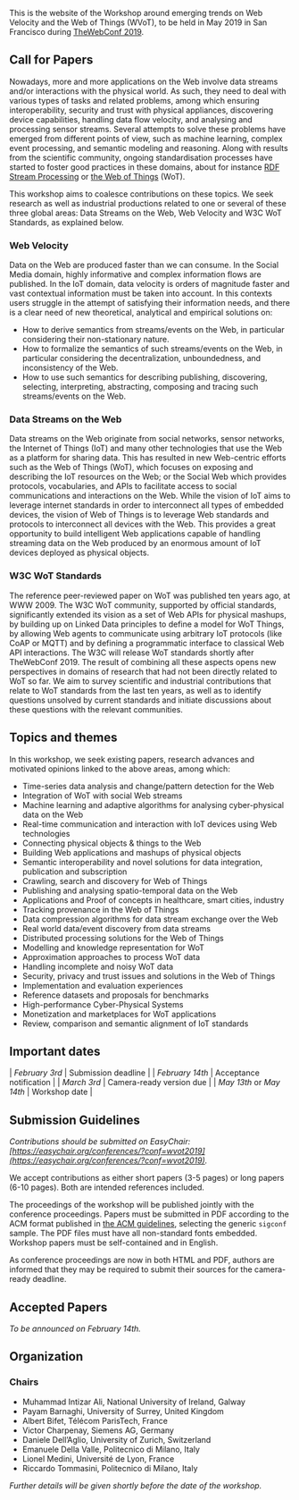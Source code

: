 This is the website of the Workshop around emerging trends on Web Velocity and
the Web of Things (WVoT), to be held in May 2019 in San Francisco during
[TheWebConf 2019](https://www2019.thewebconf.org/).

## Call for Papers

Nowadays, more and more applications on the Web involve data streams and/or
interactions with the physical world. As such, they need to deal with various
types of tasks and related problems, among which ensuring interoperability,
security and trust with physical appliances, discovering device capabilities,
handling data flow velocity, and analysing and processing sensor streams.
Several attempts to solve these problems have emerged from different points of
view, such as machine learning, complex event processing, and semantic modeling
and reasoning. Along with results from the scientific community, ongoing
standardisation processes have started to foster good practices in these
domains, about for instance
[RDF Stream Processing](https://www.w3.org/community/rsp/) or
[the Web of Things](https://www.w3.org/WoT/WG/) (WoT).

This workshop aims to coalesce contributions on these topics. We seek research
as well as industrial productions related to one or several of these three
global areas: Data Streams on the Web, Web Velocity and W3C WoT Standards, as
explained below.

### Web Velocity

Data on the Web are produced faster than we can consume. In the Social Media
domain, highly informative and complex information flows are published. In the
IoT domain, data velocity is orders of magnitude faster and vast contextual
information must be taken into account. In this contexts users struggle in the
attempt of satisfying their information needs, and there is a clear need of
new theoretical, analytical and empirical solutions on:

 - How to derive semantics from streams/events on the Web, in particular
   considering their non-stationary nature.
 - How to formalize the semantics of such streams/events on the Web, in
   particular considering the decentralization, unboundedness, and
   inconsistency of the Web.
 - How to use such semantics for describing publishing, discovering, selecting,
   interpreting, abstracting, composing and tracing such streams/events on the Web.

### Data Streams on the Web

Data streams on the Web originate from social networks, sensor networks, the
Internet of Things (IoT) and many other technologies that use the Web as a
platform for sharing data. This has resulted in new Web-centric efforts such as
the Web of Things (WoT), which focuses on exposing and describing the IoT
resources on the Web; or the Social Web which provides protocols, vocabularies,
and APIs to facilitate access to social communications and interactions on the
Web. While the vision of IoT aims to leverage internet standards in order to
interconnect all types of embedded devices, the vision of Web of Things is to
leverage Web standards and protocols to interconnect all devices with the Web.
This provides a great opportunity to build intelligent Web applications capable
of handling streaming data on the Web produced by an enormous amount of IoT
devices deployed as physical objects.

### W3C WoT Standards

The reference peer-reviewed paper on WoT was published ten years ago, at WWW
2009. The W3C WoT community, supported by official standards, significantly
extended its vision as a set of Web APIs for physical mashups, by building up
on Linked Data principles to define a model for WoT Things, by allowing Web
agents to communicate using arbitrary IoT protocols (like CoAP or MQTT) and by
defining a programmatic interface to classical Web API interactions. The W3C
will release WoT standards shortly after TheWebConf 2019. The result of
combining all these aspects opens new perspectives in domains of research that
had not been directly related to WoT so far. We aim to survey scientific and
industrial contributions that relate to WoT standards from the last ten years,
as well as to identify questions unsolved by current standards and initiate
discussions about these questions with the relevant communities.

## Topics and themes

In this workshop, we seek existing papers, research advances and motivated
opinions linked to the above areas, among which:

 - Time-series data analysis and change/pattern detection for the Web
 - Integration of WoT with social Web streams
 - Machine learning and adaptive algorithms for analysing cyber-physical data on the Web
 - Real-time communication and interaction with IoT devices using Web technologies
 - Connecting physical objects & things to the Web
 - Building Web applications and mashups of physical objects
 - Semantic interoperability and novel solutions for data integration, publication and subscription
 - Crawling, search and discovery for Web of Things
 - Publishing and analysing spatio-temporal data on the Web
 - Applications and Proof of concepts in healthcare, smart cities, industry
 - Tracking provenance in the Web of Things
 - Data compression algorithms for data stream exchange over the Web
 - Real world data/event discovery from data streams
 - Distributed processing solutions for the Web of Things
 - Modelling and knowledge representation for WoT
 - Approximation approaches to process WoT data
 - Handling incomplete and noisy WoT data
 - Security, privacy and trust issues and solutions in the Web of Things
 - Implementation and evaluation experiences
 - Reference datasets and proposals for benchmarks
 - High-performance Cyber-Physical Systems
 - Monetization and marketplaces for WoT applications
 - Review, comparison and semantic alignment of IoT standards

## Important dates

| *February 3rd* | Submission deadline |
| *February 14th* | Acceptance notification |
| *March 3rd* | Camera-ready version due |
| *May 13th* or *May 14th* | Workshop date |

## Submission Guidelines

_Contributions should be submitted on EasyChair:
[https://easychair.org/conferences/?conf=wvot2019](https://easychair.org/conferences/?conf=wvot2019)._

We accept contributions as either short papers (3-5 pages) or long papers
(6-10 pages). Both are intended references included.

The proceedings of the workshop will be published jointly with the conference
proceedings. Papers must be submitted in PDF according to the ACM format
published in [the ACM guidelines](www.acm.org/publications/proceedings-template),
selecting the generic `sigconf` sample. The PDF files must have all
non-standard fonts embedded. Workshop papers must be self-contained and in
English.

As conference proceedings are now in both HTML and PDF, authors are informed
that they may be required to submit their sources for the camera-ready
deadline.

## Accepted Papers

_To be announced on February 14th._

## Organization

### Chairs

 - Muhammad Intizar Ali, National University of Ireland, Galway
 - Payam Barnaghi, University of Surrey, United Kingdom
 - Albert Bifet, Télécom ParisTech, France
 - Victor Charpenay, Siemens AG, Germany
 - Daniele Dell’Aglio, University of Zurich, Switzerland
 - Emanuele Della Valle, Politecnico di Milano, Italy
 - Lionel Medini, Université de Lyon, France
 - Riccardo Tommasini, Politecnico di Milano, Italy

_Further details will be given shortly before the date of the workshop._
